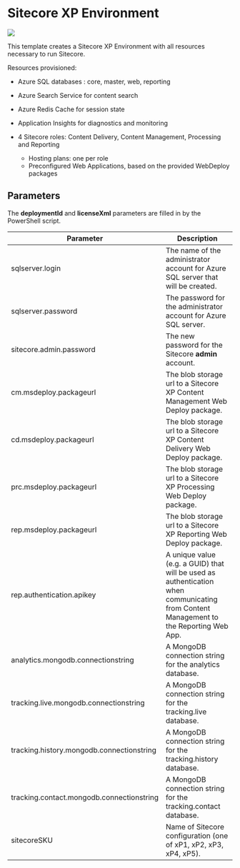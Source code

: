 # Sitecore XP Environment

<a href="http://armviz.io/#/?load=https%3A%2F%2Fraw.githubusercontent.com%2FSitecore%2Fsitecore-azure-quickstart-templates%2Fmaster%2FSitecore%208.2.3%2Fxp%2Fazuredeploy.json" target="_blank">
    <img src="http://armviz.io/visualizebutton.png"/>
</a>

This template creates a Sitecore XP Environment with all resources necessary to run Sitecore.

Resources provisioned:
 
  * Azure SQL databases : core, master, web, reporting
  * Azure Search Service for content search
  * Azure Redis Cache for session state
  * Application Insights for diagnostics and monitoring
  * 4 Sitecore roles: Content Delivery, Content Management, Processing and Reporting
  
    * Hosting plans: one per role
    * Preconfigured Web Applications, based on the provided WebDeploy packages

## Parameters
The **deploymentId** and **licenseXml** parameters are filled in by the PowerShell script.

|Parameter                                  | Description
--------------------------------------------|----------------------------------------------------
| sqlserver.login                           | The name of the administrator account for Azure SQL server that will be created.
| sqlserver.password                        | The password for the administrator account for Azure SQL server.
| sitecore.admin.password                   | The new password for the Sitecore **admin** account.
| cm.msdeploy.packageurl                    | The blob storage url to a Sitecore XP Content Management Web Deploy package.
| cd.msdeploy.packageurl                    | The blob storage url to a Sitecore XP Content Delivery Web Deploy package.
| prc.msdeploy.packageurl                   | The blob storage url to a Sitecore XP Processing Web Deploy package.
| rep.msdeploy.packageurl                   | The blob storage url to a Sitecore XP Reporting Web Deploy package.
| rep.authentication.apikey                 | A unique value (e.g. a GUID) that will be used as authentication when communicating from Content Management to the Reporting Web App.
| analytics.mongodb.connectionstring        | A MongoDB connection string for the analytics database.
| tracking.live.mongodb.connectionstring    | A MongoDB connection string for the tracking.live database.
| tracking.history.mongodb.connectionstring | A MongoDB connection string for the tracking.history database.
| tracking.contact.mongodb.connectionstring | A MongoDB connection string for the tracking.contact database.
| sitecoreSKU                               | Name of Sitecore configuration (one of xP1, xP2, xP3, xP4, xP5).

